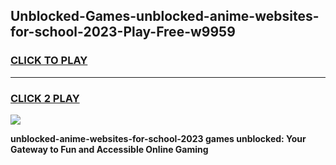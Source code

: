 
## Unblocked-Games-unblocked-anime-websites-for-school-2023-Play-Free-w9959
<h3>
<a href="https://premium76.site?title=unblocked-anime-websites-for-school-2023&ref=23A">CLICK TO PLAY</a></h3>
<hr>

<h3>
<a href="https://premium76.site?title=unblocked-anime-websites-for-school-2023&ref=23A">CLICK 2 PLAY</a>
  
</h3>

<a href="https://premium76.site?title=unblocked-anime-websites-for-school-2023&ref=23A"><img src="https://clearcache.store/games.png"></a>


**unblocked-anime-websites-for-school-2023 games unblocked: Your Gateway to Fun and Accessible Online Gaming**
